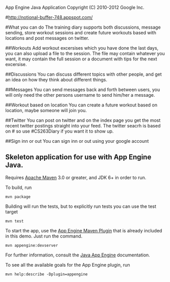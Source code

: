 App Engine Java Application
Copyright (C) 2010-2012 Google Inc.

#http://notional-buffer-748.appspot.com/

#What you can do
The training diary supports both discussions, message sending, store workout sessions and create future workouts based with locations and post messages on twitter.   

##Workouts
Add workout excersises which you have done the last days, you can also upload a file to the session. The file may contain
whatever you want, it may contain the full session or a document with tips for the next excersise.

##Discussions
You can discuss different topics with other people, and get an idea on how they think about different things.

##Messages
You can send messages back and forth between users, you will only need the other persons username to send him/her a message.

##Workout based on location
You can create a future workout based on location, maybe someone will join you.

##Twitter
You can post on twitter and on the index page you get the most recent twitter postings straight into your feed.
The twitter seacrh is based on # so use #CS263Diary if you want it to show up.

##Sign inn or out
You can sign inn or out using your google account


## Skeleton application for use with App Engine Java.

Requires [Apache Maven](http://maven.apache.org) 3.0 or greater, and JDK 6+ in order to run.

To build, run

    mvn package

Building will run the tests, but to explicitly run tests you can use the test target

    mvn test

To start the app, use the [App Engine Maven Plugin](http://code.google.com/p/appengine-maven-plugin/) that is already included in this demo.  Just run the command.

    mvn appengine:devserver

For further information, consult the [Java App Engine](https://developers.google.com/appengine/docs/java/overview) documentation.

To see all the available goals for the App Engine plugin, run

    mvn help:describe -Dplugin=appengine
